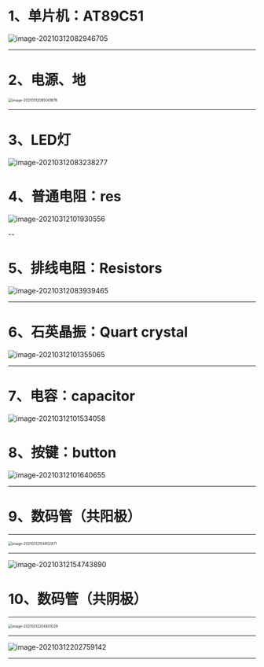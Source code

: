# 1、单片机：AT89C51

![image-20210312082946705](https://gitee.com/sheep-are-flying-in-the-sky/my-picture/raw/master/picture8/image-20210312082946705.png)

---



# 2、电源、地

<img src="https://gitee.com/sheep-are-flying-in-the-sky/my-picture/raw/master/picture8/image-20210312085041676.png" alt="image-20210312085041676" style="zoom:50%;" />

---

# 3、LED灯

![image-20210312083238277](https://gitee.com/sheep-are-flying-in-the-sky/my-picture/raw/master/picture8/image-20210312083238277.png)



# 4、普通电阻：res

![image-20210312101930556](https://gitee.com/sheep-are-flying-in-the-sky/my-picture/raw/master/picture8/image-20210312101930556.png)

--



# 5、排线电阻：Resistors

![image-20210312083939465](https://gitee.com/sheep-are-flying-in-the-sky/my-picture/raw/master/picture8/image-20210312083939465.png)

---



# 6、石英晶振：Quart crystal

![image-20210312101355065](https://gitee.com/sheep-are-flying-in-the-sky/my-picture/raw/master/picture8/image-20210312101355065.png)

---





# 7、电容：capacitor

![image-20210312101534058](https://gitee.com/sheep-are-flying-in-the-sky/my-picture/raw/master/picture8/image-20210312101534058.png)



# 8、按键：button

![image-20210312101640655](https://gitee.com/sheep-are-flying-in-the-sky/my-picture/raw/master/picture8/image-20210312101640655.png)

---



# 9、数码管（共阳极）

---

<img src="https://gitee.com/sheep-are-flying-in-the-sky/my-picture/raw/master/picture8/image-20210312154802871.png" alt="image-20210312154802871" style="zoom:50%;" />

---

![image-20210312154743890](https://gitee.com/sheep-are-flying-in-the-sky/my-picture/raw/master/picture8/image-20210312154743890.png)



# 10、数码管（共阴极）





---

<img src="https://gitee.com/sheep-are-flying-in-the-sky/my-picture/raw/master/picture8/image-20210312204401029.png" alt="image-20210312204401029" style="zoom:50%;" />

---

![image-20210312202759142](https://gitee.com/sheep-are-flying-in-the-sky/my-picture/raw/master/picture8/image-20210312202759142.png)

---